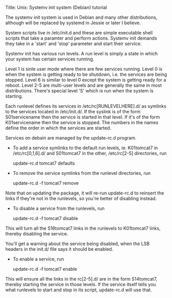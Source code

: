 Title: Unix: Systemv init system (Debian) tutorial

The systemv init system is used in Debian and many other distributions, although will be replaced by systemd in Jessie or later I believe.

System scripts live in /etc/init.d and these are simple executable shell scripts that take a paramter and perform actions. Systemv init demands they take in a 'start' and 'stop' parameter and start their service.

Systemv init has various run levels. A run level is simply a state in which your system has certain services running. 

Level 1 is sinle user mode where there are few services running. Level 0 is when the system is getting ready to be shutdown, i.e. the services are being stopped. Level 6 is similar to level 0 except the system is getting ready for a reboot. Level 2-5 are multi-user levels and are generally the same in most distributions. There's special level 'S' which is run when the system is starting.

Each runlevel defines its services in /etc/rc[RUNLEVELHERE].d/ as symlinks to the services located in /etc/init.d/. If the syslink is of the form S01servicename then the service is started in that level. If it's of the form K01servicename then the service is stopped. The numbers in the names define the order in which the services are started.

Services on debain are managed by the update-rc.d program.

* To add a service symlinks to the default run levels, ie. K01tomcat7 in /etc/rc[0,1,6].d/ and S01tomcat7 in the other, /etc/rc[2-5] directories, run

	update-rc.d tomcat7 defaults

* To remove the service symlinks from the runlevel directories, run

	update-rc.d -f tomcat7 remove

Note that on updating the package, it will re-run update-rc.d to reinsert the links if they're not in the runlevels, so you're better of disabling instead.

* To disable a service from the runlevels, run

	update-rc.d -f tomcat7 disable

This will turn all the S16tomcat7 links in the runlevels to K01tomcat7 links, thereby disabling the service.

You'll get a warning about the service being disabled, when the LSB headers in the init.d/ file says it should be enabled.

* To enable a service, run

	update-rc.d -f tomcat7 enable

This will ensure all the links in the rc[2-5].d/ are in the form S14tomcat7, thereby starting the service in those levels. If the service itself tells you what runlevels to start and stop in its script, update-rc.d will use that.

